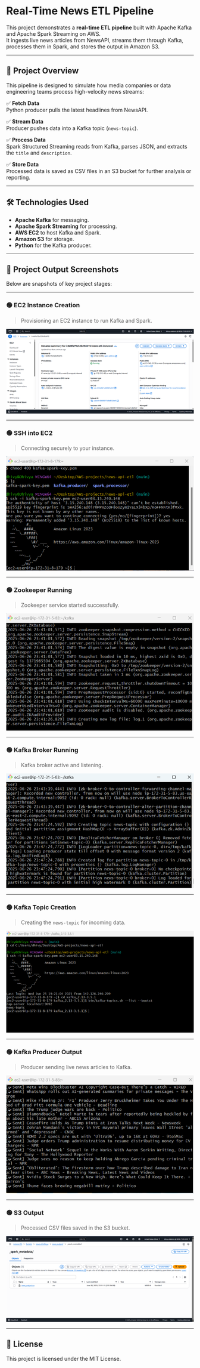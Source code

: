 # Real-Time News ETL Pipeline

This project demonstrates a **real-time ETL pipeline** built with Apache Kafka and Apache Spark Streaming on AWS.  
It ingests live news articles from NewsAPI, streams them through Kafka, processes them in Spark, and stores the output in Amazon S3.

---

## 🚀 Project Overview

This pipeline is designed to simulate how media companies or data engineering teams process high-velocity news streams:

✅ **Fetch Data**  
Python producer pulls the latest headlines from NewsAPI.

✅ **Stream Data**  
Producer pushes data into a Kafka topic (`news-topic`).

✅ **Process Data**  
Spark Structured Streaming reads from Kafka, parses JSON, and extracts the `title` and `description`.

✅ **Store Data**  
Processed data is saved as CSV files in an S3 bucket for further analysis or reporting.

---

## 🛠️ Technologies Used

- **Apache Kafka** for messaging.
- **Apache Spark Streaming** for processing.
- **AWS EC2** to host Kafka and Spark.
- **Amazon S3** for storage.
- **Python** for the Kafka producer.

---

## 📸 Project Output Screenshots

Below are snapshots of key project stages:

---

### 🟢 EC2 Instance Creation
> Provisioning an EC2 instance to run Kafka and Spark.

![EC2 Creation](docs/ec2_creation.png)

---

### 🟢 SSH into EC2
> Connecting securely to your instance.

![SSH into EC2](docs/ssh_into_ec2.png)

---

### 🟢 Zookeeper Running
> Zookeeper service started successfully.

![Zookeeper Running](docs/zookeeper_running.png)

---

### 🟢 Kafka Broker Running
> Kafka broker active and listening.

![Kafka Running](docs/kafka_running.png)

---

### 🟢 Kafka Topic Creation
> Creating the `news-topic` for incoming data.

![Kafka Topic Creation](docs/topic_creation.png)

---

### 🟢 Kafka Producer Output
> Producer sending live news articles to Kafka.

![Kafka Producer Output](docs/kafka_producer_output.png)

---

### 🟢 S3 Output
> Processed CSV files saved in the S3 bucket.

![S3 Output](docs/s3_output.png)

---
## 📄 License

This project is licensed under the MIT License.



